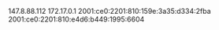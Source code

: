 147.8.88.112 172.17.0.1 2001:ce0:2201:810:159e:3a35:d334:2fba 2001:ce0:2201:810:e4d6:b449:1995:6604
